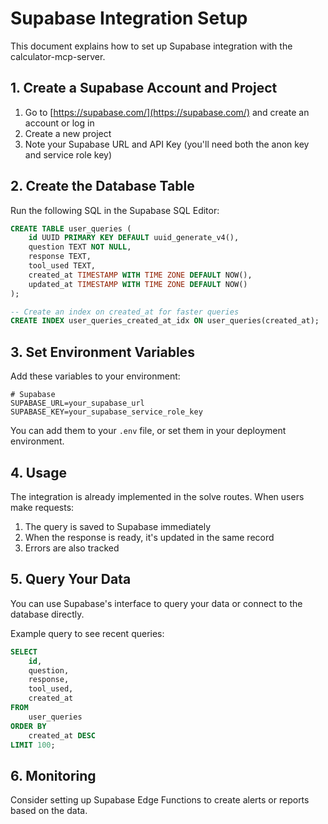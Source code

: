 # Supabase Integration Setup

This document explains how to set up Supabase integration with the calculator-mcp-server.

## 1. Create a Supabase Account and Project

1. Go to [https://supabase.com/](https://supabase.com/) and create an account or log in
2. Create a new project
3. Note your Supabase URL and API Key (you'll need both the anon key and service role key)

## 2. Create the Database Table

Run the following SQL in the Supabase SQL Editor:

```sql
CREATE TABLE user_queries (
    id UUID PRIMARY KEY DEFAULT uuid_generate_v4(),
    question TEXT NOT NULL,
    response TEXT,
    tool_used TEXT,
    created_at TIMESTAMP WITH TIME ZONE DEFAULT NOW(),
    updated_at TIMESTAMP WITH TIME ZONE DEFAULT NOW()
);

-- Create an index on created_at for faster queries
CREATE INDEX user_queries_created_at_idx ON user_queries(created_at);
```

## 3. Set Environment Variables

Add these variables to your environment:

```
# Supabase
SUPABASE_URL=your_supabase_url
SUPABASE_KEY=your_supabase_service_role_key
```

You can add them to your `.env` file, or set them in your deployment environment.

## 4. Usage

The integration is already implemented in the solve routes. When users make requests:

1. The query is saved to Supabase immediately
2. When the response is ready, it's updated in the same record
3. Errors are also tracked

## 5. Query Your Data

You can use Supabase's interface to query your data or connect to the database directly.

Example query to see recent queries:

```sql
SELECT 
    id, 
    question, 
    response, 
    tool_used, 
    created_at 
FROM 
    user_queries 
ORDER BY 
    created_at DESC 
LIMIT 100;
```

## 6. Monitoring

Consider setting up Supabase Edge Functions to create alerts or reports based on the data.
